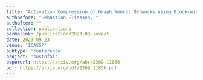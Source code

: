 ```yaml
---
title: "Activation Compression of Graph Neural Networks using Block-wise Quantization with Improved Variance Minimization"
authbefore: "Sebastian Eliassen, " 
authafter: ""
collection: publications
permalink: /publication/2023-09-iexact
date: 2023-09-23
venue: 'ICASSP'
pubtype: 'conference'
project: 'sustofai'
paperurl: https://arxiv.org/abs/2309.11856
pdf: https://arxiv.org/pdf/2309.11856.pdf
---
```

